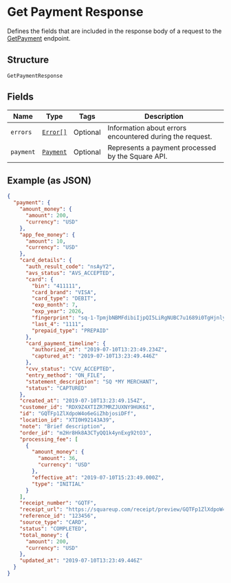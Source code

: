 
# Get Payment Response

Defines the fields that are included in the response body of
a request to the [GetPayment](#endpoint-payments-getpayment) endpoint.

## Structure

`GetPaymentResponse`

## Fields

| Name | Type | Tags | Description |
|  --- | --- | --- | --- |
| `errors` | [`Error[]`](/doc/models/error.md) | Optional | Information about errors encountered during the request. |
| `payment` | [`Payment`](/doc/models/payment.md) | Optional | Represents a payment processed by the Square API. |

## Example (as JSON)

```json
{
  "payment": {
    "amount_money": {
      "amount": 200,
      "currency": "USD"
    },
    "app_fee_money": {
      "amount": 10,
      "currency": "USD"
    },
    "card_details": {
      "auth_result_code": "nsAyY2",
      "avs_status": "AVS_ACCEPTED",
      "card": {
        "bin": "411111",
        "card_brand": "VISA",
        "card_type": "DEBIT",
        "exp_month": 7,
        "exp_year": 2026,
        "fingerprint": "sq-1-TpmjbNBMFdibiIjpQI5LiRgNUBC7u1689i0TgHjnlyHEWYB7tnn-K4QbW4ttvtaqXw",
        "last_4": "1111",
        "prepaid_type": "PREPAID"
      },
      "card_payment_timeline": {
        "authorized_at": "2019-07-10T13:23:49.234Z",
        "captured_at": "2019-07-10T13:23:49.446Z"
      },
      "cvv_status": "CVV_ACCEPTED",
      "entry_method": "ON_FILE",
      "statement_description": "SQ *MY MERCHANT",
      "status": "CAPTURED"
    },
    "created_at": "2019-07-10T13:23:49.154Z",
    "customer_id": "RDX9Z4XTIZR7MRZJUXNY9HUK6I",
    "id": "GQTFp1ZlXdpoW4o6eGiZhbjosiDFf",
    "location_id": "XTI0H92143A39",
    "note": "Brief description",
    "order_id": "m2Hr8Hk8A3CTyQQ1k4ynExg92tO3",
    "processing_fee": [
      {
        "amount_money": {
          "amount": 36,
          "currency": "USD"
        },
        "effective_at": "2019-07-10T15:23:49.000Z",
        "type": "INITIAL"
      }
    ],
    "receipt_number": "GQTF",
    "receipt_url": "https://squareup.com/receipt/preview/GQTFp1ZlXdpoW4o6eGiZhbjosiDFf",
    "reference_id": "123456",
    "source_type": "CARD",
    "status": "COMPLETED",
    "total_money": {
      "amount": 200,
      "currency": "USD"
    },
    "updated_at": "2019-07-10T13:23:49.446Z"
  }
}
```

